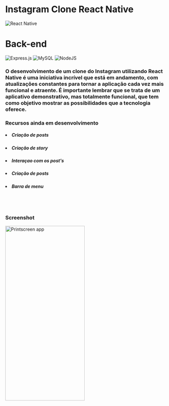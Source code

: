 
# Instagram Clone React Native
![React Native](https://img.shields.io/badge/react_native-%2320232a.svg?style=for-the-badge&logo=react&logoColor=%2361DAFB)

# Back-end
![Express.js](https://img.shields.io/badge/express.js-%23404d59.svg?style=for-the-badge&logo=express&logoColor=%2361DAFB)
![MySQL](https://img.shields.io/badge/mysql-%2300f.svg?style=for-the-badge&logo=mysql&logoColor=white)
![NodeJS](https://img.shields.io/badge/node.js-6DA55F?style=for-the-badge&logo=node.js&logoColor=white)


### O desenvolvimento de um clone do Instagram utilizando React Native é uma iniciativa incrível que está em andamento, com atualizações constantes para tornar a aplicação cada vez mais funcional e atraente. É importante lembrar que se trata de um aplicativo demonstrativo, mas totalmente funcional, que tem como objetivo mostrar as possibilidades que a tecnologia oferece.

### Recursos ainda em desenvolvimento

##### <li>Criação de posts</li>
##### <li>Criação de story</li>
##### <li>Interaçao com os post's</li>
##### <li>Criação de posts</li>
##### <li>Barra de menu</li>

<br></br>
### Screenshot
<img alt="Printscreen app" src="https://user-images.githubusercontent.com/59693305/224884230-23327f24-c4c4-46ef-9155-2774546cc450.png" height="550" width="250" />
